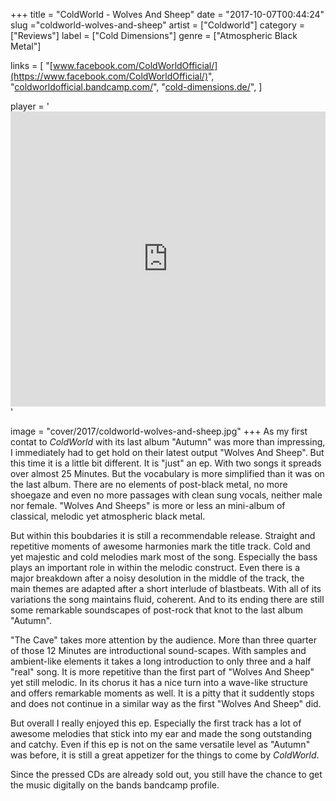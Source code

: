 +++
title = "ColdWorld - Wolves And Sheep"
date = "2017-10-07T00:44:24"
slug ="coldworld-wolves-and-sheep"
artist = ["Coldworld"]
category = ["Reviews"]
label = ["Cold Dimensions"]
genre = ["Atmospheric Black Metal"]

links = [
    "[www.facebook.com/ColdWorldOfficial/](https://www.facebook.com/ColdWorldOfficial/)",
    "[coldworldofficial.bandcamp.com/](http://coldworldofficial.bandcamp.com/)",
    "[cold-dimensions.de/](http://cold-dimensions.de/)",
]

player = '<iframe style="border: 0; width: 100%; height: 472px;" src="https://bandcamp.com/EmbeddedPlayer/album=1405098764/size=large/bgcol=333333/linkcol=ffffff/artwork=none/transparent=true/" seamless></iframe>'

image = "cover/2017/coldworld-wolves-and-sheep.jpg"
+++
As my first contat to _ColdWorld_ with its last album "Autumn" was more than impressing, I immediately had to get hold on their latest output "Wolves And Sheep". But this time it is a little bit different. It is "just" an ep. With two songs it spreads over almost 25 Minutes. But the vocabulary is more simplified than it was on the last album. There are no elements of post-black metal, no more shoegaze and even no more passages with clean sung vocals, neither male nor female. "Wolves And Sheeps" is more or less an mini-album of classical, melodic yet atmospheric black metal.

But within this boubdaries it is still a recommendable release. Straight and repetitive moments of awesome harmonies mark the title track. Cold and yet majestic and cold melodies mark most of the song. Especially the bass plays an important role in within the melodic construct. Even there is a major breakdown after a noisy desolution in the middle of the track, the main themes are adapted after a short interlude of blastbeats. With all of its variations the song maintains fluid, coherent. And to its ending there are still some remarkable soundscapes of post-rock that knot to the last album "Autumn".

"The Cave" takes more attention by the audience. More than three quarter of those 12 Minutes are introductional sound-scapes. With samples and ambient-like elements it takes a long introduction to only three and a half "real" song. It is more repetitive than the first part of "Wolves And Sheep" yet still melodic. In its chorus it has a nice turn into a wave-like structure and offers remarkable moments as well. It is a pitty that it suddently stops and does not continue in a similar way as the first "Wolves And Sheep" did.

But overall I really enjoyed this ep. Especially the first track has a lot of awesome melodies that stick into my ear and made the song outstanding and catchy. Even if this ep is not on the same versatile level as "Autumn" was before, it is still a great appetizer for the things to come by _ColdWorld_.

Since the pressed CDs are already sold out, you still have the chance to get the music digitally on the bands bandcamp profile.  
